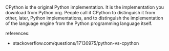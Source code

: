# 
## 

CPython is the original Python implementation. It is the implementation you download from Python.org. People call it CPython to distinguish it from other, later, Python implementations, and to distinguish the implementation of the language engine from the Python programming language itself.



references:
- stackoverflow.com/questions/17130975/python-vs-cpython
